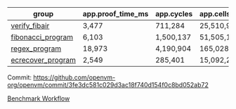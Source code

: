 | group | app.proof_time_ms | app.cycles | app.cells_used | leaf.proof_time_ms | leaf.cycles | leaf.cells_used |
| -- | -- | -- | -- | -- | -- | -- |
| [verify_fibair](https://github.com/openvm-org/openvm/blob/benchmark-results/benchmarks/verify_fibair-3fe3dc581c029d3ac18f740d154f0c8bd052ab72.md) | 3,477 |  711,284 |  25,510,945 |- | - | - |
| [fibonacci_program](https://github.com/openvm-org/openvm/blob/benchmark-results/benchmarks/fibonacci-3fe3dc581c029d3ac18f740d154f0c8bd052ab72.md) | 6,103 |  1,500,137 |  51,505,102 | 13,294 |  3,085,279 |  110,710,913 |
| [regex_program](https://github.com/openvm-org/openvm/blob/benchmark-results/benchmarks/regex-3fe3dc581c029d3ac18f740d154f0c8bd052ab72.md) | 18,973 |  4,190,904 |  165,028,173 | 30,629 |  5,934,083 |  244,144,846 |
| [ecrecover_program](https://github.com/openvm-org/openvm/blob/benchmark-results/benchmarks/ecrecover-3fe3dc581c029d3ac18f740d154f0c8bd052ab72.md) | 2,549 |  285,401 |  15,092,297 | 41,576 |  8,657,103 |  365,927,946 |


Commit: https://github.com/openvm-org/openvm/commit/3fe3dc581c029d3ac18f740d154f0c8bd052ab72

[Benchmark Workflow](https://github.com/openvm-org/openvm/actions/runs/12791307520)
